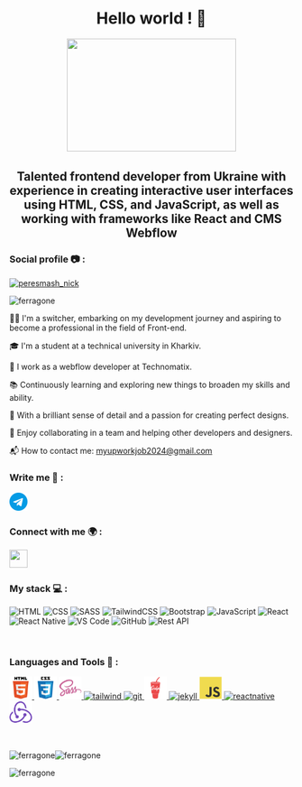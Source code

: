<h1 align="center">Hello world ! 🌇</h1>

<div id="header" align="center">
  <img src="https://media.giphy.com/media/1g3zLCepvdEAzb5NxA/giphy.gif" width="300" height="200"/>
</div>

<h2 align="center">Talented frontend developer from Ukraine with experience in creating interactive user interfaces using HTML, CSS, and JavaScript, as well as working with frameworks like React and CMS Webflow</h2>

<h3 align="left">Social profile 📷 :</h3>
<p align="left">
<a href="https://instagram.com/peresmash_nick" target="blank"><img align="center" src="https://raw.githubusercontent.com/rahuldkjain/github-profile-readme-generator/master/src/images/icons/Social/instagram.svg" alt="peresmash_nick" height="30" width="40" /></a>
</p>

<p align="left"> <img src="https://komarev.com/ghpvc/?username=ferragone&label=Profile%20views&color=b10eb4&style=flat-square" alt="ferragone" /> </p>

👩‍💻 I'm a switcher, embarking on my development journey and aspiring to become a professional in the field of Front-end.

🎓 I'm a student at a technical university in Kharkiv.

💼 I work as a webflow developer at Technomatix.

📚 Continuously learning and exploring new things to broaden my skills and ability.

💎 With a brilliant sense of detail and a passion for creating perfect designs.

🤝 Enjoy collaborating in a team and helping other developers and designers.

📬 How to contact me: [myupworkjob2024@gmail.com](mailto:myupworkjob2024@gmail.com)

<h3 align="left">Write me 📩 :</h3> 
 <div id="social" align="left"> 
   <a href="https://t.me/peresmash_nick" target="_blank" rel="noreferrer"><img src="./telegram.png"  width="32" height="32"/></a>
</div>

### Connect with me 🌍 :
<div id="social" align="left">
  <a href="https://www.linkedin.com/in/artem-tykhonenko-%F0%9F%8C%90-ba2a11282" target="_blank" rel="noreferrer"><img src="https://raw.githubusercontent.com/danielcranney/readme-generator/main/public/icons/socials/linkedin.svg" width="32" height="32" /></a>
</div>

### My stack 💻 :

![HTML](https://img.shields.io/badge/HTML-5-orange?style=for-the-badge&logo=html5)
![CSS](https://img.shields.io/badge/CSS-3-blue?style=for-the-badge&logo=css3)
![SASS](https://img.shields.io/badge/SASS-CC6699?style=for-the-badge&logo=sass&logoColor=white)
![TailwindCSS](https://img.shields.io/badge/tailwindcss-%2338B2AC.svg?style=for-the-badge&logo=tailwind-css&logoColor=white)
![Bootstrap](https://img.shields.io/badge/bootstrap-%23563D7C.svg?style=for-the-badge&logo=bootstrap&logoColor=white)
![JavaScript](https://img.shields.io/badge/JavaScript-ES6-yellow?style=for-the-badge&logo=javascript&logoColor=white)
![React](https://img.shields.io/badge/React-61DAFB?style=for-the-badge&logo=react&logoColor=white)
![React Native](https://img.shields.io/badge/React_Native-61DAFB?style=for-the-badge&logo=react&logoColor=white)
![VS Code](https://img.shields.io/badge/VS_Code-007ACC?style=for-the-badge&logo=visual-studio-code&logoColor=white)
![GitHub](https://img.shields.io/badge/GitHub-000000?style=for-the-badge&logo=github&logoColor=white)
![Rest API](https://img.shields.io/badge/REST_API-0096D6?style=for-the-badge&logo=rest&logoColor=white)

&nbsp;&nbsp;

<h3 align="left">Languages and Tools 📂 :</h3>
<p align="left"><a href="https://www.w3.org/html/" target="_blank" rel="noreferrer"> <img src="https://raw.githubusercontent.com/devicons/devicon/master/icons/html5/html5-original-wordmark.svg" alt="html5" width="40" height="40"/> </a> <a href="https://www.w3schools.com/css/" target="_blank" rel="noreferrer"> <img src="https://raw.githubusercontent.com/devicons/devicon/master/icons/css3/css3-original-wordmark.svg" alt="css3" width="40" height="40"/> </a> <a href="https://sass-lang.com" target="_blank" rel="noreferrer"> <img src="https://raw.githubusercontent.com/devicons/devicon/master/icons/sass/sass-original.svg" alt="sass" width="40" height="40"/> </a> <a href="https://tailwindcss.com/" target="_blank" rel="noreferrer"> <img src="https://www.vectorlogo.zone/logos/tailwindcss/tailwindcss-icon.svg" alt="tailwind" width="40" height="40"/> </a> <a href="https://git-scm.com/" target="_blank" rel="noreferrer"> <img src="https://www.vectorlogo.zone/logos/git-scm/git-scm-icon.svg" alt="git" width="40" height="40"/> </a> <a href="https://gulpjs.com" target="_blank" rel="noreferrer"> <img src="https://raw.githubusercontent.com/devicons/devicon/master/icons/gulp/gulp-plain.svg" alt="gulp" width="40" height="40"/> </a> <a href="https://jekyllrb.com/" target="_blank" rel="noreferrer"> <img src="https://www.vectorlogo.zone/logos/jekyllrb/jekyllrb-icon.svg" alt="jekyll" width="40" height="40"/> </a> <a href="https://developer.mozilla.org/en-US/docs/Web/JavaScript" target="_blank" rel="noreferrer"> <img src="https://raw.githubusercontent.com/devicons/devicon/master/icons/javascript/javascript-original.svg" alt="javascript" width="40" height="40"/> </a> <a href="https://reactnative.dev/" target="_blank" rel="noreferrer"> <img src="https://reactnative.dev/img/header_logo.svg" alt="reactnative" width="40" height="40"/> </a> <a href="https://redux.js.org" target="_blank" rel="noreferrer"> <img src="https://raw.githubusercontent.com/devicons/devicon/master/icons/redux/redux-original.svg" alt="redux" width="40" height="40"/> </a></p>

&nbsp;&nbsp;

<p><img align="left" src="https://github-readme-stats.vercel.app/api/top-langs?username=ferragone&theme=radical&show_icons=true&locale=en&layout=compact" alt="ferragone" /></p>
<p><img align="centre" src="https://github-readme-streak-stats.herokuapp.com/?user=ferragone&theme=highcontrast" alt="ferragone" /></p>
<p>&nbsp;<img align="left" src="https://github-readme-stats.vercel.app/api?username=ferragone&theme=radical&show_icons=true&locale=en" alt="ferragone" /></p>





